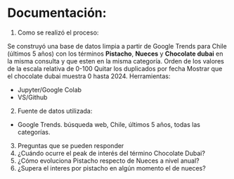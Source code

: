 # Documentación:  
1. Como se realizó el proceso: 

Se construyó una base de datos limpia a partir de Google Trends para Chile (últimos 5 años) con los términos **Pistacho**, **Nueces** y **Chocolate dubai** en la misma consulta y que esten en la misma categoría. 
Orden de los valores de la escala relativa de 0-100 
Quitar los duplicados por fecha
Mostrar que el chocolate dubai muestra 0 hasta 2024. 
Herramientas:  
- Jupyter/Google Colab
- VS/Github

2. Fuente de datos utilizada:
- Google Trends. búsqueda web, Chile, últimos 5 años, todas las categorías.

3. Preguntas que se pueden responder
1. ¿Cuándo ocurre el peak de interés del término Chocolate Dubai?
2. ¿Cómo evoluciona Pistacho respecto de Nueces a nivel anual?
3. ¿Supera el interes por pistacho en algún momento el de nueces?